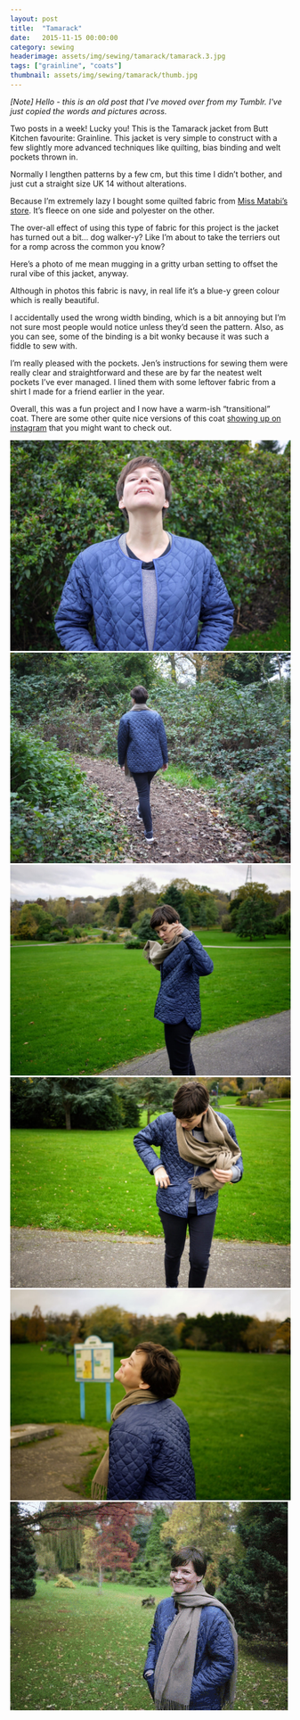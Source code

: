 ```yaml
---
layout: post
title:  "Tamarack"
date:   2015-11-15 00:00:00
category: sewing
headerimage: assets/img/sewing/tamarack/tamarack.3.jpg
tags: ["grainline", "coats"]
thumbnail: assets/img/sewing/tamarack/thumb.jpg
---
```


_[Note] Hello - this is an old post that I've moved over from my Tumblr. I've just copied the words and pictures across._

Two posts in a week! Lucky you! This is the Tamarack jacket from Butt Kitchen favourite: Grainline. This jacket is very simple to construct with a few slightly more advanced techniques like quilting, bias binding and welt pockets thrown in.

Normally I lengthen patterns by a few cm, but this time I didn’t bother, and just cut a straight size UK 14 without alterations.

Because I’m extremely lazy I bought some quilted fabric from [Miss Matabi’s store](https://shop.missmatatabi.com/). It’s fleece on one side and polyester on the other.

The over-all effect of using this type of fabric for this project is the jacket has turned out a bit… dog walker-y? Like I’m about to take the terriers out for a romp across the common you know?

Here’s a photo of me mean mugging in a gritty urban setting to offset the rural vibe of this jacket, anyway.

Although in photos this fabric is navy, in real life it’s a blue-y green colour which is really beautiful.

I accidentally used the wrong width binding, which is a bit annoying but I’m not sure most people would notice unless they’d seen the pattern. Also, as you can see, some of the binding is a bit wonky because it was such a fiddle to sew with.

I’m really pleased with the pockets. Jen’s instructions for sewing them were really clear and straightforward and these are by far the neatest welt pockets I’ve ever managed. I lined them with some leftover fabric from a shirt I made for a friend earlier in the year.

Overall, this was a fun project and I now have a warm-ish “transitional” coat. There are some other quite nice versions of this coat [showing up on instagram](https://www.instagram.com/explore/tags/tamarackjacket/) that you might want to check out.

![Tamarack 1](/assets/img/sewing/tamarack/tamarack.1.jpg)
![Tamarack 2](/assets/img/sewing/tamarack/tamarack.2.jpg)
![Tamarack 3](/assets/img/sewing/tamarack/tamarack.3.jpg)
![Tamarack 4](/assets/img/sewing/tamarack/tamarack.4.jpg)
![Tamarack 5](/assets/img/sewing/tamarack/tamarack.5.jpg)
![Tamarack 1](/assets/img/sewing/tamarack/tamarack.1.gif)
